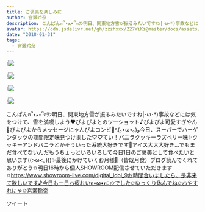 ```yaml
---
title: ご褒美を楽しみに
author: 宮瀬玲奈
description: こんばんฅ՞•ﻌ•՞ฅﾜﾝ明日、関東地方雪が振るみたいですね|･ω･*)事故などには気をつけて、雪を満喫しよう❤︎ぴよぴよとのツーショット♪ぴよぴよ可愛すぎやん💓ぴよぴよからメッセージにゃんぴよコンビ💓٩(｡•ω•｡)و今日、...
avatar: https://cdn.jsdelivr.net/gh/zzzhxxx/227WiKi@master/docs/assets/photo/avatar/reina.jpg
date: "2018-01-31"
tags:
  - 宮瀬玲奈
---
```


!![](https://cdn.jsdelivr.net/gh/zzzhxxx/227WiKi-image@master/blog-image/reina-2018-01-31_1.jpg)

!![](https://cdn.jsdelivr.net/gh/zzzhxxx/227WiKi-image@master/blog-image/reina-2018-01-31_2.jpg)

!![](https://cdn.jsdelivr.net/gh/zzzhxxx/227WiKi-image@master/blog-image/reina-2018-01-31_3.jpg)

!![](https://cdn.jsdelivr.net/gh/zzzhxxx/227WiKi-image@master/blog-image/reina-2018-01-31_4.jpg)


こんばんฅ՞•ﻌ•՞ฅﾜﾝ明日、関東地方雪が振るみたいですね|･ω･*)事故などには気をつけて、雪を満喫しよう❤︎ぴよぴよとのツーショット♪ぴよぴよ可愛すぎやん💓ぴよぴよからメッセージにゃんぴよコンビ💓٩(｡•ω•｡)و今日、スーパーでハーゲンダッツの期間限定味見つけました♡♡てい！バニラクッキーラズベリー味✨クッキーアンドバニラとかそういった系統大好きです💓アイス大大大好き...でもまだ食べてないんだもうちょっといろいろして今日1日のご褒美として食べたいと思います((>ω<｡)))✨最後にかけていくお月様🌙（皆既月食）ブログ読んでくれてありがとう✩明日16時から個人SHOWROOM配信させていただきます✩https://www.showroom-live.com/digital_idol_9お時間合いましたら、是非来て欲しいです♪今日も一日お疲れいฅ•ω•ฅﾆｬﾝでした✩ゆっくり休んでね✩おやすれにゃ✩宮瀬玲奈


ツイート



